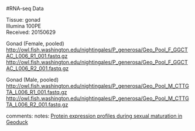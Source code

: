 #RNA-seq Data


Tissue: gonad    
Illumina 100PE    
Received: 20150629      
 
Gonad (Female, pooled)
http://owl.fish.washington.edu/nightingales/P_generosa/Geo_Pool_F_GGCTAC_L006_R1_001.fastq.gz
http://owl.fish.washington.edu/nightingales/P_generosa/Geo_Pool_F_GGCTAC_L006_R2_001.fastq.gz


Gonad (Male, pooled)
http://owl.fish.washington.edu/nightingales/P_generosa/Geo_Pool_M_CTTGTA_L006_R1_001.fastq.gz
http://owl.fish.washington.edu/nightingales/P_generosa/Geo_Pool_M_CTTGTA_L006_R2_001.fastq.gz

comments: notes: [Protein expression profiles during sexual maturation in Geoduck](http://onsnetwork.org/kubu4/category/protein-expression-profiles-during-sexual-maturation-in-geoduck/)    
